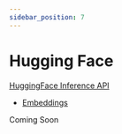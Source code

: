 ```yaml
---
sidebar_position: 7
---
```


# Hugging Face

[HuggingFace Inference API](https://huggingface.co/docs/api-inference/index)
 
- [Embeddings](https://huggingface.co/docs/api-inference/detailed_parameters#feature-extraction-task)

Coming Soon